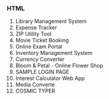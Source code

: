 ### HTML
1. Library Management System
2. Expense Tracker
3. ZIP Utility Tool
4. Movie Ticket Booking
5. Online Exam Portal
6. Inventory Management System
7. Currency Converter
8. Bloom & Petal - Online Flower Shop
9. SAMPLE LOGIN PAGE
10. Interest Calculator Web App
11. Media Converte
12. COSMIC TYPER
